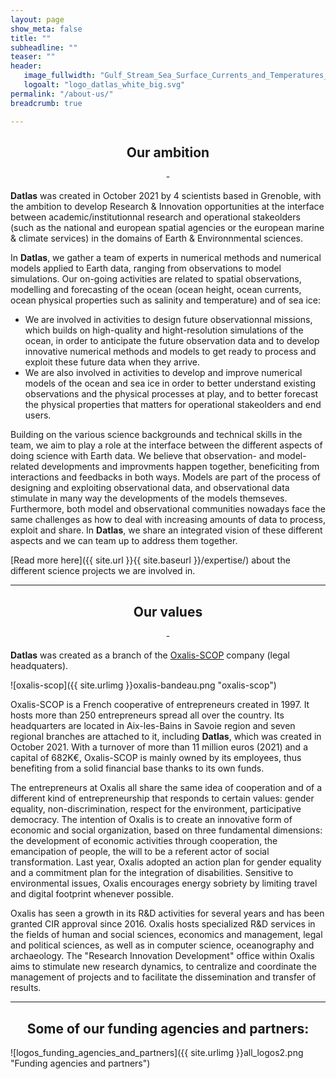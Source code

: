 ```yaml
---
layout: page
show_meta: false
title: ""
subheadline: ""
teaser: ""
header:
   image_fullwidth: "Gulf_Stream_Sea_Surface_Currents_and_Temperatures_NASA_SVS.jpg"
   logoalt: "logo_datlas_white_big.svg"
permalink: "/about-us/"
breadcrumb: true

---
```


## <center> Our ambition </center>
 <center> - </center>

 __Datlas__ was created in October 2021 by 4 scientists based in Grenoble, with the ambition to develop Research & Innovation opportunities at the interface between academic/institutionnal research  and operational stakeolders (such as the national and european spatial agencies or the european marine & climate services) in the domains of Earth & Environnmental sciences.

In __Datlas__, we gather a team of experts in numerical methods and numerical models applied to Earth data, ranging from observations to model simulations.  Our on-going activities  are related to spatial observations, modelling and forecasting of the ocean (ocean height, ocean currents, ocean physical properties such as salinity and temperature) and of sea ice:
* We are involved in activities to design future observationnal missions, which builds on high-quality and hight-resolution simulations of the ocean, in order to anticipate the future observation data and to develop innovative numerical methods and models to get ready to process and exploit these future data when they arrive. 
* We are also involved in activities to develop and improve numerical models of the ocean and sea ice in order to better understand existing observations and the physical processes at play, and to better forecast the physical properties that matters for operational stakeolders and end users. 

Building on the various science backgrounds and technical skills in the team, we aim to play a role at the interface between the different aspects of doing science with Earth data. We believe that observation- and model-related developments and improvments happen together, beneficiting from interactions and  feedbacks in both ways. Models are part of the process of designing and exploiting observational data, and observational data stimulate in many way the developments of the models themseves. Furthermore, both model and observational communities nowadays face  the same challenges as how to deal with increasing amounts of data to process, exploit and share.  In __Datlas__, we share an integrated vision of these different aspects and we can team up to address them together.



[Read more here]({{ site.url }}{{ site.baseurl }}/expertise/) about the different science projects we are involved in.


---
## <center> Our values</center>
<center>-</center>

 __Datlas__ was created as a branch of the [Oxalis-SCOP](https://www.oxalis-scop.fr/) company (legal headquaters).

![oxalis-scop]({{ site.urlimg }}oxalis-bandeau.png "oxalis-scop")

 Oxalis-SCOP is a French cooperative of entrepreneurs created in 1997. It hosts more than 250 entrepreneurs spread all over the country. Its headquarters are located in Aix-les-Bains in Savoie region and seven regional branches are attached to it, including __Datlas__, which was created in October 2021. With a turnover of more than 11 million euros (2021) and a capital of 682K€, Oxalis-SCOP  is mainly owned by its employees, thus benefiting from a solid financial base thanks to its own funds. 
 
 The entrepreneurs at Oxalis all share the same idea of cooperation and of a different kind of entrepreneurship that responds to certain values: gender equality, non-discrimination, respect for the environment, participative democracy. The intention of Oxalis is to create an innovative form of economic and social organization, based on three fundamental dimensions: the development of economic activities through cooperation, the emancipation of people, the will to be a referent actor of social transformation. Last year, Oxalis adopted an action plan for gender equality and a commitment plan for the integration of disabilities. Sensitive to environmental issues, Oxalis encourages energy sobriety by limiting travel and digital footprint whenever possible. 
 
 Oxalis has seen a growth in its R&D activities for several years and has been granted CIR approval since 2016. Oxalis hosts specialized R&D services in the fields of human and social sciences, economics and management, legal and political sciences, as well as in computer science, oceanography and archaeology. The "Research Innovation Development" office within Oxalis aims  to stimulate new research dynamics, to centralize and coordinate the management of projects and to facilitate the dissemination and transfer of results.



---
## <center> Some of our funding agencies and partners:</center>

![logos_funding_agencies_and_partners]({{ site.urlimg }}all_logos2.png "Funding agencies and partners")

